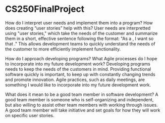 # CS250FinalProject

How do I interpret user needs and implement them into a program? How does creating “user stories” help with this?
User needs are interpretted using "user stories," which take the needs of the customer and summarize them in a short, effective sentence following the format: "As a <role>, I want <something> so that <benefit>." This allows development teams to quickly understand the needs of the customer to more efficiently implement functionality.

How do I approach developing programs? What Agile processes do I hope to incorporate into my future development work?
Developing programs needs to keep the needs of the customers in mind. Providing functional software quickly is important, to keep up with constantly changing trends and promote innovation. Agile practices, such as daily meetings, are something I would like to incorporate into my future development work.

What does it mean to be a good team member in software development?
A good team member is someone who is self-organizing and independent, but also willing to assist other team members with working through issues. A good team member will take initiative and set goals for how they will work on specific user stories.
